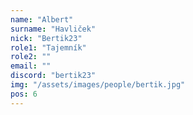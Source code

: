 ```yaml
---
name: "Albert"
surname: "Havliček"
nick: "Bertik23"
role1: "Tajemník"
role2: ""
email: ""
discord: "bertik23"
img: "/assets/images/people/bertik.jpg"
pos: 6
---
```

